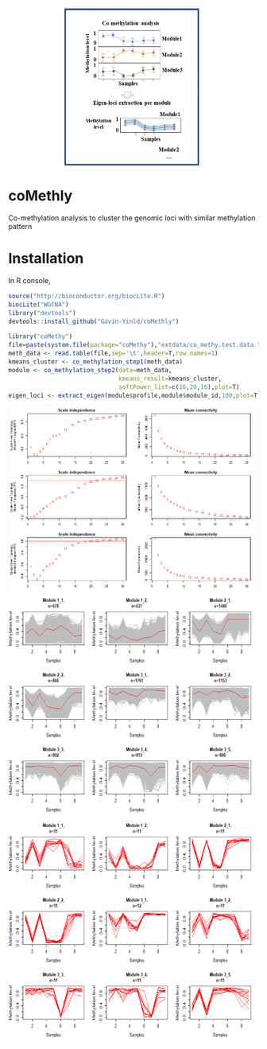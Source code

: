 <div align=center><img width="300" height="320" src="https://github.com/Gavin-Yinld/coMethly/blob/master/figures/co-methy.gif"/></div>

# coMethly
Co-methylation analysis to cluster the genomic loci with similar methylation pattern
# Installation

In R console,
```R
source("http://bioconductor.org/biocLite.R")
biocLite("WGCNA")
library("devtools")
devtools::install_github("Gavin-Yinld/coMethly")
```
```R
library("coMethy")
file=paste(system.file(package="coMethy"),"extdata/co_methy.test.data.txt",sep='/')
meth_data <- read.table(file,sep='\t',header=T,row.names=1)
kmeans_cluster <- co_methylation_step1(meth_data)
module <- co_methylation_step2(data=meth_data,
                               kmeans_result=kmeans_cluster,
                               softPower_list=c(16,20,16),plot=T)
eigen_loci <- extract_eigen(module$profile,module$module_id,100,plot=T)
```
<div align=center><img width="500" height="374" src="https://github.com/Gavin-Yinld/coMethly/blob/master/figures/power.png"/></div>
<div align=center><img width="600" height="450" src="https://github.com/Gavin-Yinld/coMethly/blob/master/figures/wgcna.png"/></div>
<div align=center><img width="600" height="450" src="https://github.com/Gavin-Yinld/coMethly/blob/master/figures/eigen_loci.png"/></div>

